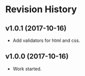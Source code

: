 Revision History
===================


v1.0.1 (2017-10-16)
-------------------

* Add validators for html and css.


v1.0.0 (2017-10-16)
-------------------

* Work started.
